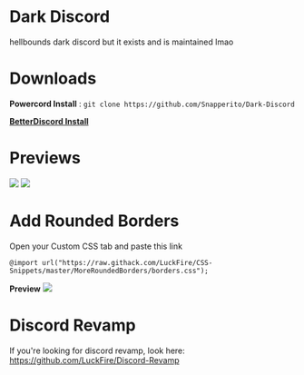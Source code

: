 # Dark Discord
 hellbounds dark discord but it exists and is maintained lmao

# Downloads
**Powercord Install** : `git clone https://github.com/Snapperito/Dark-Discord`

[**BetterDiscord Install**](https://betterdiscord.net/ghdl?id=3398)
# Previews

![](https://cdn.discordapp.com/attachments/757721053379297423/761422431960432710/unknown.png)
![](https://cdn.discordapp.com/attachments/757721053379297423/761423393823916032/unknown.png)

# Add Rounded Borders
Open your Custom CSS tab and paste this link
```
@import url("https://raw.githack.com/LuckFire/CSS-Snippets/master/MoreRoundedBorders/borders.css");
```

**Preview**
![](https://cdn.discordapp.com/attachments/757721053379297423/761423997186473984/unknown.png)

# Discord Revamp
If you're looking for discord revamp, look here: https://github.com/LuckFire/Discord-Revamp
